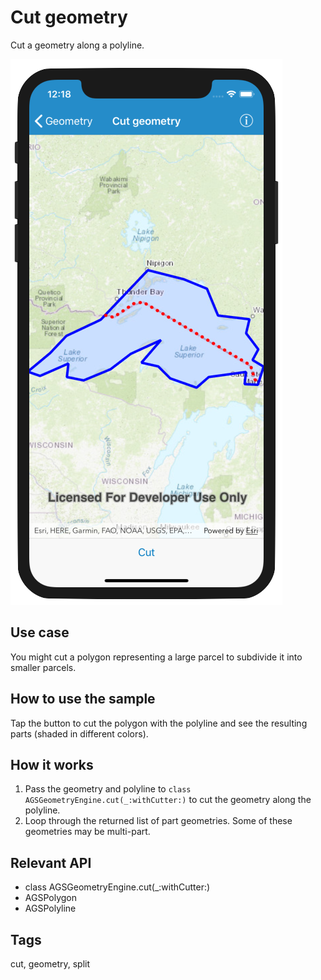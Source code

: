 # Cut geometry

Cut a geometry along a polyline.

![Image of cut geometry](cut-geometry.png)

## Use case

You might cut a polygon representing a large parcel to subdivide it into smaller parcels.

## How to use the sample

Tap the button to cut the polygon with the polyline and see the resulting parts (shaded in different colors).

## How it works

1. Pass the geometry and polyline to `class AGSGeometryEngine.cut(_:withCutter:)` to cut the geometry along the polyline.
2. Loop through the returned list of part geometries. Some of these geometries may be multi-part.

## Relevant API

* class AGSGeometryEngine.cut(_:withCutter:)
* AGSPolygon
* AGSPolyline

## Tags

cut, geometry, split
